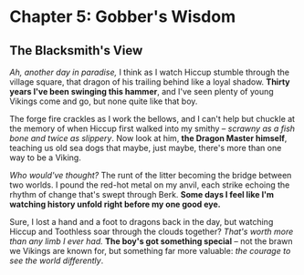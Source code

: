 # Chapter 5: Gobber's Wisdom

## The Blacksmith's View

*Ah, another day in paradise,* I think as I watch Hiccup stumble through the village square, that dragon of his trailing behind like a loyal shadow. **Thirty years I've been swinging this hammer**, and I've seen plenty of young Vikings come and go, but none quite like that boy. 

The forge fire crackles as I work the bellows, and I can't help but chuckle at the memory of when Hiccup first walked into my smithy – *scrawny as a fish bone and twice as slippery*. Now look at him, **the Dragon Master himself**, teaching us old sea dogs that maybe, just maybe, there's more than one way to be a Viking.

*Who would've thought?* The runt of the litter becoming the bridge between two worlds. I pound the red-hot metal on my anvil, each strike echoing the rhythm of change that's swept through Berk. **Some days I feel like I'm watching history unfold right before my one good eye.**

Sure, I lost a hand and a foot to dragons back in the day, but watching Hiccup and Toothless soar through the clouds together? *That's worth more than any limb I ever had.* **The boy's got something special** – not the brawn we Vikings are known for, but something far more valuable: *the courage to see the world differently*.